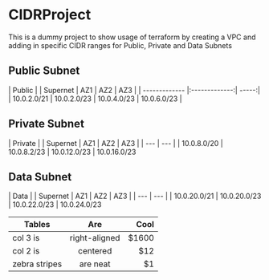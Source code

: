 # CIDRProject

This is a dummy project to show usage of terraform by creating a VPC and adding in specific CIDR ranges for Public, Private and Data Subnets


## Public Subnet
| Public |
| Supernet | AZ1 |  AZ2 |  AZ3 |
| ------------- |:-------------:| -----:|
| 10.0.2.0/21 | 10.0.2.0/23 | 10.0.4.0/23 | 10.0.6.0/23 |

<!-- | Tables        | Are           | Cool  |

| col 3 is      | right-aligned | $1600 |
| col 2 is      | centered      |   $12 |
| zebra stripes | are neat      |    $1 | -->

<!-- private_cidr = ["10.0.8.2/23", "10.0.12.0/23", "10.0.16.0/23"] -->

<!-- data_cidr    = ["10.0.20.0/23", "10.0.22.0/23", "10.0.24.0/23"] -->

## Private Subnet

| Private |
| Supernet | AZ1 |  AZ2 |  AZ3 |
| --- | --- |
| 10.0.8.0/20 | 10.0.8.2/23 | 10.0.12.0/23 | 10.0.16.0/23

## Data Subnet 

| Data |
| Supernet | AZ1 |  AZ2 |  AZ3 |
| --- | --- |
| 10.0.20.0/21 | 10.0.20.0/23 | 10.0.22.0/23 | 10.0.24.0/23


| Tables        | Are           | Cool  |
| ------------- |:-------------:| -----:|
| col 3 is      | right-aligned | $1600 |
| col 2 is      | centered      |   $12 |
| zebra stripes | are neat      |    $1 |